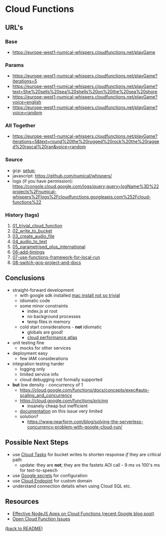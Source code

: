 # Cloud Functions

## URL's

### Base

* https://europe-west1-numical-whispers.cloudfunctions.net/playGame

### Params

* https://europe-west1-numical-whispers.cloudfunctions.net/playGame?iterations=5
* https://europe-west1-numical-whispers.cloudfunctions.net/playGame?text=She%20sells%20sea%20shells%20on%20the%20sea%20shore
* https://europe-west1-numical-whispers.cloudfunctions.net/playGame?voice=english
* https://europe-west1-numical-whispers.cloudfunctions.net/playGame?voice=random

### All Together

* https://europe-west1-numical-whispers.cloudfunctions.net/playGame?iterations=5&text=round%20the%20rugged%20rock%20the%20ragged%20rascal%20ran&voice=random

### Source
* gcp: [setup](./setup.md);
* javascript: https://github.com/numical/whispers/
* logs (if you have permission): https://console.cloud.google.com/logs/query;query=logName%3D%22projects%2Fnumical-whispers%2Flogs%2Fcloudfunctions.googleapis.com%252Fcloud-functions%22

### History (tags)

1. [01_trivial_cloud_function](https://github.com/numical/whispers/tree/01_trivial_cloud_function)
2. [02_write_to_bucket](https://github.com/numical/whispers/tree/02_write_to_bucket)
3. [03_create_audio_file](https://github.com/numical/whispers/tree/03_create_audio_file)
4. [04_audio_to_text](https://github.com/numical/whispers/tree/04_audio_to_text)
5. [05_parametrised_plus_international](https://github.com/numical/whispers/tree/05_parametrised_plus_international)
6. [06-add-timings](https://github.com/numical/whispers/tree/06_add_timings)
7. [07-use-functions-framework-for-local-run](https://github.com/numical/whispers/tree/07-use-functions-framework-for-local-run)
8. [08-switch-gcp-project-and-docs](https://github.com/numical/whispers/tree/08-switch-gcp-project-and-docs)

## Conclusions

* straight-forward development
    * with google sdk installed [mac install not so trivial](./docs/google-sdk-on-mac.md)
    * idiomatic code
    * some minor constraints
        * index.js at root
        * no background processes
        * temp files in memory
    * cold start considerations - **not** idiomatic
        * globals are good!
        * [cloud performance atlas](https://www.youtube.com/watch?v=IOXrwFqR6kY)
* unit testing fine
    * mocks for other services
* deployment easy
    * few IAM considerations
* integration testing harder
    * logging only
    * limited service info
    * cloud debugging not formally supported
* **but** low density - concurrency of 1
    * https://cloud.google.com/functions/docs/concepts/exec#auto-scaling_and_concurrency
    * https://cloud.google.com/functions/pricing
        * insanely cheap but inefficient
    * [documentation](https://cloud.google.com/serverless-options/#advanced-tips-and-best-practices) on this issue very limited
    * solution?
        * https://www.nearform.com/blog/solving-the-serverless-concurrency-problem-with-google-cloud-run/

## Possible Next Steps

* use [Cloud Tasks](https://cloud.google.com/tasks) for bucket writes to shorten response *if* they are critical path
  * update: they are **not**; they are the fastets AOI call - 9 ms vs 100's ms for text-to-speech 
* use [Google secrets](https://cloud.google.com/secret-manager) for configuration
* use [Cloud Endpoint](  https://cloud.google.com/endpoints/docs/openapi/get-started-cloud-functions) for custom domain
* understand connection details when using Cloud SQL etc.

## Resources
* [Effective NodeJS Apps on Cloud Functions (recent Google blog post)](https://cloud.google.com/blog/products/serverless/running-effective-nodejs-apps-on-cloud-functions)
* [Open Cloud Function Issues](https://issuetracker.google.com/savedsearches/559729)


[(back to README)](../README.md)